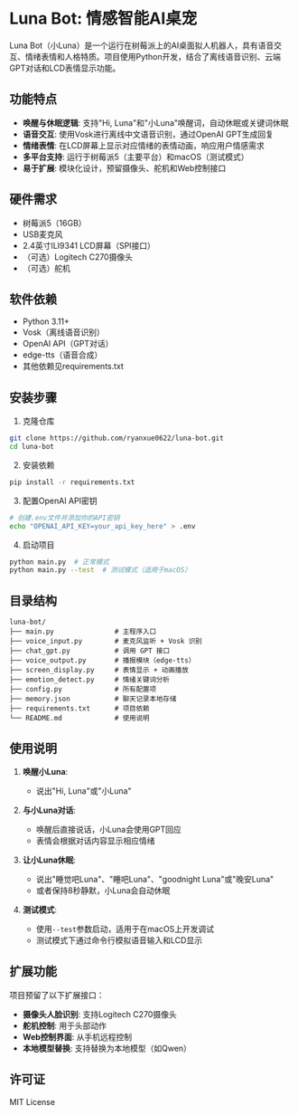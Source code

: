 # Luna Bot: 情感智能AI桌宠

Luna Bot（小Luna）是一个运行在树莓派上的AI桌面拟人机器人，具有语音交互、情绪表情和人格特质。项目使用Python开发，结合了离线语音识别、云端GPT对话和LCD表情显示功能。

## 功能特点

- **唤醒与休眠逻辑**: 支持"Hi, Luna"和"小Luna"唤醒词，自动休眠或关键词休眠
- **语音交互**: 使用Vosk进行离线中文语音识别，通过OpenAI GPT生成回复
- **情绪表情**: 在LCD屏幕上显示对应情绪的表情动画，响应用户情感需求
- **多平台支持**: 运行于树莓派5（主要平台）和macOS（测试模式）
- **易于扩展**: 模块化设计，预留摄像头、舵机和Web控制接口

## 硬件需求

- 树莓派5（16GB）
- USB麦克风
- 2.4英寸ILI9341 LCD屏幕（SPI接口）
- （可选）Logitech C270摄像头
- （可选）舵机

## 软件依赖

- Python 3.11+
- Vosk（离线语音识别）
- OpenAI API（GPT对话）
- edge-tts（语音合成）
- 其他依赖见requirements.txt

## 安装步骤

1. 克隆仓库
```bash
git clone https://github.com/ryanxue0622/luna-bot.git
cd luna-bot
```

2. 安装依赖
```bash
pip install -r requirements.txt
```

3. 配置OpenAI API密钥
```bash
# 创建.env文件并添加你的API密钥
echo "OPENAI_API_KEY=your_api_key_here" > .env
```

4. 启动项目
```bash
python main.py  # 正常模式
python main.py --test  # 测试模式（适用于macOS）
```

## 目录结构

```
luna-bot/
├── main.py               # 主程序入口
├── voice_input.py        # 麦克风监听 + Vosk 识别
├── chat_gpt.py           # 调用 GPT 接口
├── voice_output.py       # 播报模块（edge-tts）
├── screen_display.py     # 表情显示 + 动画播放
├── emotion_detect.py     # 情绪关键词分析
├── config.py             # 所有配置项
├── memory.json           # 聊天记录本地存储
├── requirements.txt      # 项目依赖
└── README.md             # 使用说明
```

## 使用说明

1. **唤醒小Luna**:
   - 说出"Hi, Luna"或"小Luna"

2. **与小Luna对话**:
   - 唤醒后直接说话，小Luna会使用GPT回应
   - 表情会根据对话内容显示相应情绪

3. **让小Luna休眠**:
   - 说出"睡觉吧Luna"、"睡吧Luna"、"goodnight Luna"或"晚安Luna"
   - 或者保持8秒静默，小Luna会自动休眠

4. **测试模式**:
   - 使用`--test`参数启动，适用于在macOS上开发调试
   - 测试模式下通过命令行模拟语音输入和LCD显示

## 扩展功能

项目预留了以下扩展接口：

- **摄像头人脸识别**: 支持Logitech C270摄像头
- **舵机控制**: 用于头部动作
- **Web控制界面**: 从手机远程控制
- **本地模型替换**: 支持替换为本地模型（如Qwen）

## 许可证

MIT License
